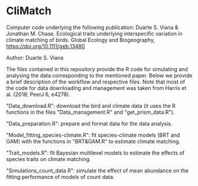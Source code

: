 # CliMatch

Computer code underlying the following publication:
Duarte S. Viana & Jonathan M. Chase. Ecological traits underlying interspecific variation in climate matching of birds. Global Ecology and Biogeography, https://doi.org/10.1111/geb.13480

Author: Duarte S. Viana

The files contained in this repository provide the R code for simulating and analysing the data corresponding to the mentioned paper. Below we provide a brief description of the workflow and respective files. Note that most of the code for data downloading and management was taken from Harris et al. (2018; PeerJ 6, e4278).

"Data_download.R": download the bird and climate data (it uses the R functions in the files "Data_management.R" and "get_prism_data.R").

"Data_preparation.R": prepare and format data for the data analysis.

"Model_fitting_species-climate.R": fit species-climate models (BRT and GAM) with the functions in "BRT&GAM.R" to estimate climate matching.

"Trait_models.R": fit Bayesian multilevel models to estimate the effects of species traits on climate matching.

"Simulations_count_data.R": simulate the effect of mean abundance on the fitting performance of models of count data.
